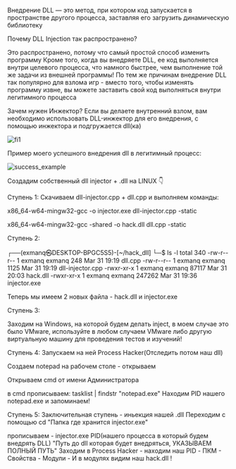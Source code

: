 Внедрение DLL — это метод, при котором код запускается в пространстве другого процесса, заставляя его загрузить динамическую библиотеку

Почему DLL Injection так распространено?

Это распространено, потому что самый простой способ изменить программу
Кроме того, когда вы внедряете DLL, ее код выполняется внутри целевого процесса, что намного быстрее, чем выполнение той же задачи из внешней программы!
По тем же причинам внедрение DLL так популярно для взлома игр - вместо того, чтобы изменять программу извне, вы можете заставить свой код выполняться внутри легитимного процесса

Зачем нужен Инжектор?
Если вы делаете внутренний взлом, вам необходимо использовать DLL-инжектор для его внедрения, с помощью инжектора и подгружается dll(ка)

![fi1](https://github.com/user-attachments/assets/189464dc-15c0-4cde-933d-7f3c602904a7)



  Пример моего успешного внедрения dll в легитимный процесс:



![success_example](https://github.com/user-attachments/assets/3a5588b0-0600-47de-b536-3a8773506ec1)


Создадим собственный dll injector + .dll на LINUX 👇

Ступень 1:
Скачиваем dll-injector.cpp + dll.cpp и выполняем команды:

x86_64-w64-mingw32-gcc -o injector.exe dll-injector.cpp -static

x86_64-w64-mingw32-gcc -shared -o hack.dll dll.cpp -static

Ступень 2:

┌──(exmanq㉿DESKTOP-BPGC5S5)-[~/hack_dll]
└─$ ls -l
total 340
-rw-r--r-- 1 exmanq exmanq    248 Mar 31 19:19 dll.cpp
-rw-r--r-- 1 exmanq exmanq   1125 Mar 31 19:19 dll-injector.cpp
-rwxr-xr-x 1 exmanq exmanq  87117 Mar 31 20:03 hack.dll
-rwxr-xr-x 1 exmanq exmanq 247262 Mar 31 19:36 injector.exe

Теперь мы имеем 2 новых файла - hack.dll и injector.exe

Ступень 3:

Заходим на Windows, на которой будем делать inject, в моем случае это было VMware, используйте в любом случаем VMware либо другую виртуальную машину для проведения тестов и изучений!

Ступень 4:
Запускаем на ней Process Hacker(Отследить потом наш dll)

Создаем notepad на рабочем столе - открываем

Открываем cmd от имени Администратора

в cmd прописываем: tasklist | findstr "notepad.exe"
Находим PID нашего notepad.exe и запоминаем!

Ступень 5:
Заключительная ступень - иньекция нашей .dll
Переходим с помощью cd "Папка где хранится injector.exe"

прописываем - injector.exe PID(нашего процесса в который будем внедрять DLL) "Путь до dll которая будет внедряться, УКАЗЫВАЕМ ПОЛНЫЙ ПУТЬ"
Заходим в Process Hacker - находим наш PID - ПКМ - Свойства - Модули - И в модулях видим наш hack.dll !

